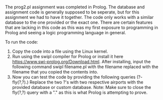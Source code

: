 The prog2.pl assignment was completed in Prolog. The database and assignment code is generally supposed to be seperate, but for this assignment
we had to have it together. The code only works with a similar database to the one provided or the exact one. There are certain features that
are lacking in this code as this was my first exposure to programming in Prolog and seeing a logic programming language in general.

To run the code:

1) Copy the code into a file using the Linux kernel.
2) Run using the swipl compiler for Prolog or install it here https://www.swi-prolog.org/Download.html.
   After installing, input the following command swipl filename.pl with the filename replaced with the filename that you copied the
   contents into.
3) Now you can test the code by providing the following queries (?- fly(?,?).)
   Replace the two ?'s with two respective airports with the provided database or custom database.
   Note: Make sure to close the fly(?,?) query with a "." as this is what Prolog is attempting to prove.
